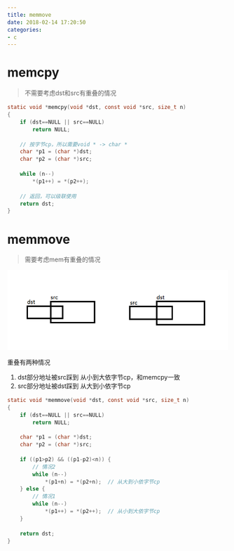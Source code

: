 ```yaml
---
title: memmove
date: 2018-02-14 17:20:50
categories:
- c
---
```

# memcpy
> 不需要考虑dst和src有重叠的情况

```c
static void *memcpy(void *dst, const void *src, size_t n)
{
    if (dst==NULL || src==NULL)
		return NULL;

	// 按字节cp，所以需要void * -> char *
    char *p1 = (char *)dst;
    char *p2 = (char *)src;

    while (n--)
		*(p1++) = *(p2++);

	// 返回，可以级联使用
    return dst;
}

```
<!--more-->
# memmove
> 需要考虑mem有重叠的情况

![memmove](memmove/memmove.png)

重叠有两种情况
1. dst部分地址被src踩到
	从小到大依字节cp，和memcpy一致
2. src部分地址被dst踩到
	从大到小依字节cp
```c
static void *memmove(void *dst, const void *src, size_t n)
{
	if (dst==NULL || src==NULL)
		return NULL;

	char *p1 = (char *)dst;
	char *p2 = (char *)src;
	
	if ((p1>p2) && ((p1-p2)<n)) {
		// 情况2
		while (n--)
			*(p1+n) = *(p2+n);	// 从大到小依字节cp
	} else {
		// 情况1
    	while (n--)
			*(p1++) = *(p2++);	// 从小到大依字节cp
	}
	
	return dst;
}
```
